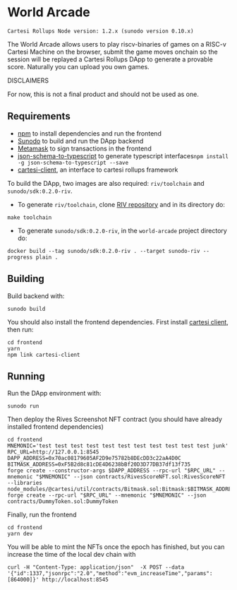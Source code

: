 # World Arcade

```
Cartesi Rollups Node version: 1.2.x (sunodo version 0.10.x)
```

The World Arcade allows users to play riscv-binaries of games on a RISC-v Cartesi Machine on the browser, submit the game moves onchain so the session will be replayed a Cartesi Rollups DApp to generate a provable score. Naturally you can upload you own games.

DISCLAIMERS

For now, this is not a final product and should not be used as one.

## Requirements

- [npm](https://docs.npmjs.com/cli/v9/configuring-npm/install) to install dependencies and run the frontend
- [Sunodo](https://github.com/sunodo/sunodo) to build and run the DApp backend
- [Metamask](https://metamask.io/) to sign transactions in the frontend
- [json-schema-to-typescript](https://www.npmjs.com/package/json-schema-to-typescript) to generate typescript interfaces`npm install -g json-schema-to-typescript --save`
- [cartesi-client](https://github.com/prototyp3-dev/cartesi-client/), an interface to cartesi rollups framework

To build the DApp, two images are also required: `riv/toolchain` and `sunodo/sdk:0.2.0-riv`.

- To generate `riv/toolchain`, clone [RIV repository](https://github.com/edubart/riv) and in its directory do:
```shell
make toolchain
```

- To generate `sunodo/sdk:0.2.0-riv`, in the `world-arcade` project directory do:
```shell
docker build --tag sunodo/sdk:0.2.0-riv . --target sunodo-riv --progress plain .
```

## Building

Build backend with:

```shell
sunodo build
```

You should also install the frontend dependencies. First install [cartesi client](https://github.com/prototyp3-dev/cartesi-client), then run:

```shell
cd frontend
yarn
npm link cartesi-client
```

## Running

Run the DApp environment with:

```shell
sunodo run
```

Then deploy the Rives Screenshot NFT contract (you should have already installed frontend dependencies)

```shell
cd frontend
MNEMONIC='test test test test test test test test test test test junk'
RPC_URL=http://127.0.0.1:8545
DAPP_ADDRESS=0x70ac08179605AF2D9e75782b8DEcDD3c22aA4D0C
BITMASK_ADDRESS=0xF5B2d8c81cDE4D6238bBf20D3D77DB37df13f735
forge create --constructor-args $DAPP_ADDRESS --rpc-url "$RPC_URL" --mnemonic "$MNEMONIC" --json contracts/RivesScoreNFT.sol:RivesScoreNFT --libraries node_modules/@cartesi/util/contracts/Bitmask.sol:Bitmask:$BITMASK_ADDRESS
forge create --rpc-url "$RPC_URL" --mnemonic "$MNEMONIC" --json contracts/DummyToken.sol:DummyToken
```

Finally, run the frontend

```shell
cd frontend
yarn dev
```

You will be able to mint the NFTs once the epoch has finished, but you can increase the time of the local dev chain with

```shell
curl -H "Content-Type: application/json"  -X POST --data '{"id":1337,"jsonrpc":"2.0","method":"evm_increaseTime","params":[864000]}' http://localhost:8545
```
